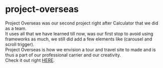 # project-overseas
Project Overseas was our second project right after Calculator that we did as a team. <br/>
It uses all that we have learned till now, was our first stop to avoid using frameworks as much, we still did add a few elements like (carousel and scroll trigger). <br/>
Project Overseas is how we envision a tour and travel site to made and is thus a part of our professional carrier and our creativity.<br/>
Check it out right [HERE](https://projectoverseas.netlify.app/).
